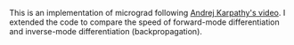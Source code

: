 This is an implementation of micrograd following [Andrej Karpathy's video](https://youtu.be/VMj-3S1tku0?si=jAfH6Z2FB-n_4135). I extended the code to compare the speed of forward-mode differentiation and inverse-mode differentiation (backpropagation).
